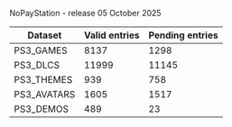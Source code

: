 NoPayStation - release 05 October 2025

|  Dataset  |Valid entries|Pending entries|
|-----------|-------------|---------------|
| PS3_GAMES |     8137    |      1298     |
|  PS3_DLCS |    11999    |     11145     |
| PS3_THEMES|     939     |      758      |
|PS3_AVATARS|     1605    |      1517     |
| PS3_DEMOS |     489     |       23      |